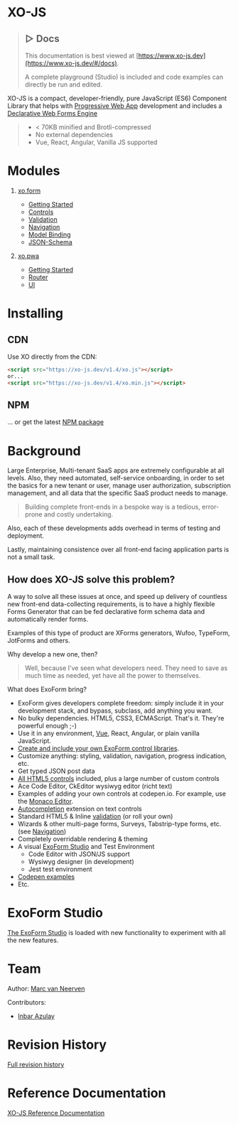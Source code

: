 # XO-JS

> ## ▷ Docs
> This documentation is best viewed at [https://www.xo-js.dev](https://www.xo-js.dev/#/docs).
>
> A complete playground (Studio) is included and code examples can directly be run and edited.
 
XO-JS is a compact, developer-friendly, pure JavaScript (ES6) Component Library that helps with [Progressive Web App](./md/pwa/index.md) development and includes a [Declarative Web Forms Engine](./md/exo/index.md)


> - < 70KB minified and Brotli-compressed
> - No external dependencies
> - Vue, React, Angular, Vanilla JS supported

# Modules

1. [xo.form](./md/exo/index.md)
   - [Getting Started](./md/exo/getting-started.md)
   - [Controls](./md/exo/controls/index.md)
   - [Validation](./md/exo/validation.md)
   - [Navigation](./md/exo/navigation.md)
   - [Model Binding](./md/exo/data-binding.md)
   - [JSON-Schema](./md/exo/json-schema.md)

2. [xo.pwa](./md/pwa/index.md) 
   - [Getting Started](./md/pwa/getting-started.md)
   - [Router](./md/pwa/router.md)
   - [UI](./md/pwa/ui.md)

# Installing

## CDN

Use XO directly from the CDN:

```html
<script src="https://xo-js.dev/v1.4/xo.js"></script>
or...
<script src="https://xo-js.dev/v1.4/xo.min.js"></script>
```

## NPM
... or get the latest [NPM package](https://www.npmjs.com/package/@mvneerven/xo-js)

# Background

Large Enterprise, Multi-tenant SaaS apps are extremely configurable at all levels. Also, they need automated, self-service onboarding, in order to set the basics for a new tenant or user, manage user authorization, subscription management, and all data that the specific SaaS product needs to manage.

> Building complete front-ends in a bespoke way is a tedious, error-prone and costly undertaking.

Also, each of these developments adds overhead in terms of testing and deployment.

Lastly, maintaining consistence over all front-end facing application parts is not a small task.

## How does XO-JS solve this problem?

A way to solve all these issues at once, and speed up delivery of countless new front-end data-collecting requirements, is to have a highly flexible Forms Generator that can be fed declarative form schema data and automatically render forms.

Examples of this type of product are XForms generators, Wufoo, TypeForm, JotForms and others. 

Why develop a new one, then? 

> Well, because I've seen what developers need. They need to save as much time as needed, yet have all the power to themselves.

What does ExoForm bring?

* ExoForm gives developers complete freedom: simply include it in your development stack, and bypass, subclass, add anything you want. 
* No bulky dependencies. HTML5, CSS3, ECMAScript. That's it. They're powerful enough ;-) 
* Use it in any environment, [Vue](https://codepen.io/mvneerven/pen/GRWbvqp), React, Angular, or plain vanilla JavaScript. 
* [Create and include your own ExoForm control libraries](./md/exo/controls/building-controls.md). 
* Customize anything: styling, validation, navigation, progress indication, etc. 
* Get typed JSON post data 
* [All HTML5 controls](./md/exo/controls/index.md) included, plus a large number of custom controls
* Ace Code Editor, CkEditor wysiwyg editor (richt text) 
* Examples of adding your own controls at codepen.io. For example, use the [Monaco Editor](https://codepen.io/mvneerven/pen/NWdYybz).
* [Autocompletion](./md/exo/controls/textcontrol.md) extension on text controls
* Standard HTML5 & Inline [validation](./md/exo/controls/../validation.md) (or roll your own)
* Wizards & other multi-page forms, Surveys, Tabstrip-type forms, etc. (see [Navigation](./md/exo/navigation.md))
* Completely overridable rendering & theming
* A visual [ExoForm Studio](https://www.xo-js.dev/#/studio) and Test Environment
  * Code Editor with JSON/JS support
  * Wysiwyg designer (in development) 
  * Jest test environment 
* [Codepen examples](https://codepen.io/collection/XLwaxp)
* Etc. 


# ExoForm Studio

[The ExoForm Studio](./md/exo/exoform-studio.md) is loaded with new functionality to experiment with all the new features.


# Team

Author: [Marc van Neerven](https://www.linkedin.com/in/mvneerven/)

Contributors:
- [Inbar Azulay](https://www.linkedin.com/in/inbar-azulay/)


# Revision History

[Full revision history](./REVISIONS.md)

# Reference Documentation

[XO-JS Reference Documentation](./md/refdocs/toc.md)